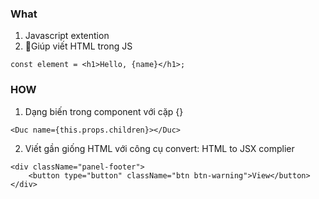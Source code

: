 
### What

1. Javascript extention
2. Giúp viết HTML trong JS
```
const element = <h1>Hello, {name}</h1>;
```

### HOW

1. Dạng biến trong component với cặp {}
```
<Duc name={this.props.children}></Duc>
```

2. Viết gần giống HTML với công cụ convert: HTML to JSX complier
```
<div className="panel-footer">
    <button type="button" className="btn btn-warning">View</button>
</div>
```



